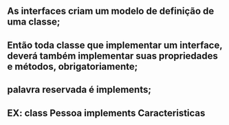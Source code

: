 ## As interfaces criam um modelo de definição de uma classe;

## Então toda classe que implementar um interface, deverá também implementar suas propriedades e métodos, obrigatoriamente;

## palavra reservada é implements;

## EX: class Pessoa implements Caracteristicas